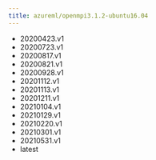 ```yaml
---
title: azureml/openmpi3.1.2-ubuntu16.04
---
```

- 20200423.v1
- 20200723.v1
- 20200817.v1
- 20200821.v1
- 20200928.v1
- 20201112.v1
- 20201113.v1
- 20201211.v1
- 20210104.v1
- 20210129.v1
- 20210220.v1
- 20210301.v1
- 20210531.v1
- latest
